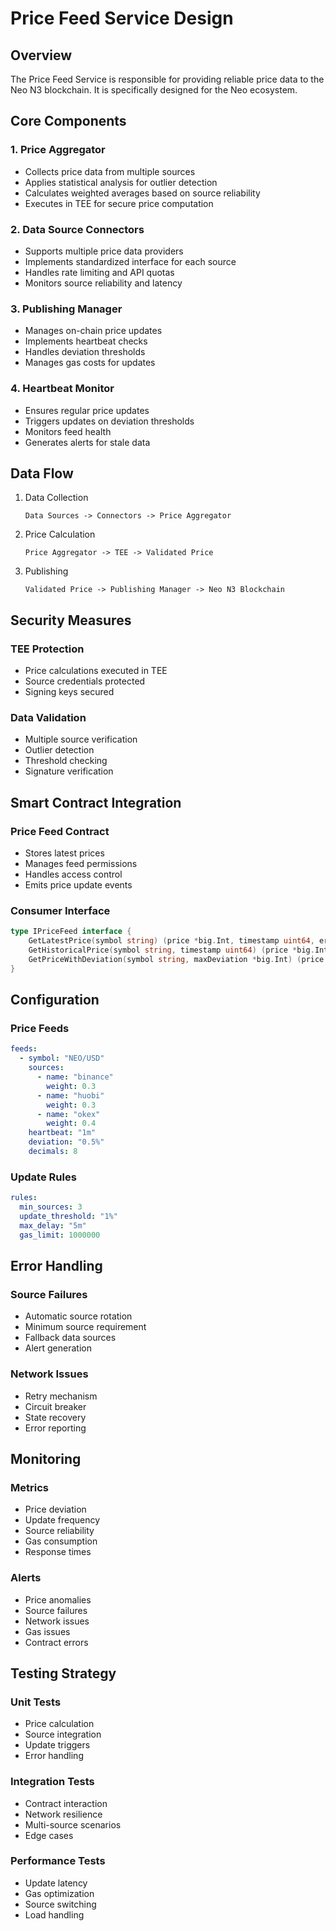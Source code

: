# Price Feed Service Design

## Overview
The Price Feed Service is responsible for providing reliable price data to the Neo N3 blockchain. It is specifically designed for the Neo ecosystem.

## Core Components

### 1. Price Aggregator
- Collects price data from multiple sources
- Applies statistical analysis for outlier detection
- Calculates weighted averages based on source reliability
- Executes in TEE for secure price computation

### 2. Data Source Connectors
- Supports multiple price data providers
- Implements standardized interface for each source
- Handles rate limiting and API quotas
- Monitors source reliability and latency

### 3. Publishing Manager
- Manages on-chain price updates
- Implements heartbeat checks
- Handles deviation thresholds
- Manages gas costs for updates

### 4. Heartbeat Monitor
- Ensures regular price updates
- Triggers updates on deviation thresholds
- Monitors feed health
- Generates alerts for stale data

## Data Flow

1. Data Collection
   ```
   Data Sources -> Connectors -> Price Aggregator
   ```

2. Price Calculation
   ```
   Price Aggregator -> TEE -> Validated Price
   ```

3. Publishing
   ```
   Validated Price -> Publishing Manager -> Neo N3 Blockchain
   ```

## Security Measures

### TEE Protection
- Price calculations executed in TEE
- Source credentials protected
- Signing keys secured

### Data Validation
- Multiple source verification
- Outlier detection
- Threshold checking
- Signature verification

## Smart Contract Integration

### Price Feed Contract
- Stores latest prices
- Manages feed permissions
- Handles access control
- Emits price update events

### Consumer Interface
```go
type IPriceFeed interface {
    GetLatestPrice(symbol string) (price *big.Int, timestamp uint64, err error)
    GetHistoricalPrice(symbol string, timestamp uint64) (price *big.Int, err error)
    GetPriceWithDeviation(symbol string, maxDeviation *big.Int) (price *big.Int, timestamp uint64, err error)
}
```

## Configuration

### Price Feeds
```yaml
feeds:
  - symbol: "NEO/USD"
    sources:
      - name: "binance"
        weight: 0.3
      - name: "huobi"
        weight: 0.3
      - name: "okex"
        weight: 0.4
    heartbeat: "1m"
    deviation: "0.5%"
    decimals: 8
```

### Update Rules
```yaml
rules:
  min_sources: 3
  update_threshold: "1%"
  max_delay: "5m"
  gas_limit: 1000000
```

## Error Handling

### Source Failures
- Automatic source rotation
- Minimum source requirement
- Fallback data sources
- Alert generation

### Network Issues
- Retry mechanism
- Circuit breaker
- State recovery
- Error reporting

## Monitoring

### Metrics
- Price deviation
- Update frequency
- Source reliability
- Gas consumption
- Response times

### Alerts
- Price anomalies
- Source failures
- Network issues
- Gas issues
- Contract errors

## Testing Strategy

### Unit Tests
- Price calculation
- Source integration
- Update triggers
- Error handling

### Integration Tests
- Contract interaction
- Network resilience
- Multi-source scenarios
- Edge cases

### Performance Tests
- Update latency
- Gas optimization
- Source switching
- Load handling